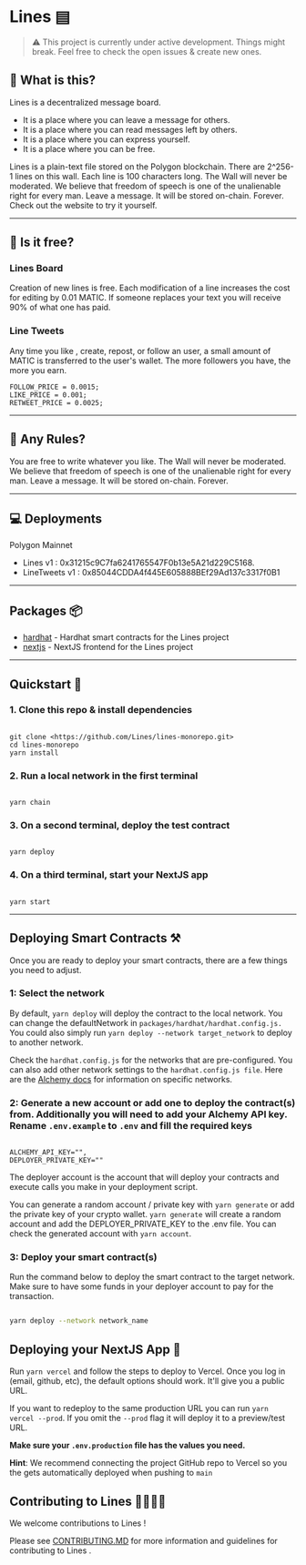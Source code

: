 # Lines ▤

> ⚠️ This project is currently under active development. Things might break. Feel free to check the open issues & create new ones.

## **🤔 What is this?**

Lines is a decentralized message board.

* It is a place where you can leave a message for others.
* It is a place where you can read messages left by others.
* It is a place where you can express yourself.
* It is a place where you can be free.

Lines is a plain-text file stored on the Polygon blockchain. There are 2^256-1 lines on this wall. Each line is 100 characters long. The Wall will never be moderated. We believe that freedom of speech is one of the unalienable right for every man. Leave a message. It will be stored on-chain. Forever. Check out the website to try it yourself.

***

## **👛 Is it free?**

### **Lines Board**

Creation of new lines is free. Each modification of a line increases the cost for editing by 0.01 MATIC. If someone replaces your text you will receive 90% of what one has paid.

### **Line Tweets**

Any time you like , create, repost, or follow an user, a small amount of MATIC is transferred to the user's wallet. The more followers you have, the more you earn.

```
FOLLOW_PRICE = 0.0015;
LIKE_PRICE = 0.001;
RETWEET_PRICE = 0.0025;
```

***

## **📖 Any Rules?**

You are free to write whatever you like. The Wall will never be moderated. We believe that freedom of speech is one of the unalienable right for every man. Leave a message. It will be stored on-chain. Forever.

***

## **💻 Deployments**

Polygon Mainnet

* Lines v1 : 0x31215c9C7fa6241765547F0b13e5A21d229C5168.
* LineTweets v1 : 0x85044CDDA4f445E605888BEf29Ad137c3317f0B1

***

## **Packages 📦**

* [hardhat](packages/hardhat/) - Hardhat smart contracts for the Lines project
* [nextjs](packages/nextjs/) - NextJS frontend for the Lines project

***

## **Quickstart 🚀**

### 1. Clone this repo & install dependencies

```bin/bash

git clone <https://github.com/Lines/lines-monorepo.git>
cd lines-monorepo
yarn install

```

### 2. Run a local network in the first terminal

```bin/bash

yarn chain

```

### 3. On a second terminal, deploy the test contract

```bin/bash

yarn deploy

```

### 4. On a third terminal, start your NextJS app

```bin/bash

yarn start

```

***

&#x20;        &#x20;

## **Deploying Smart Contracts ⚒️**

Once you are ready to deploy your smart contracts, there are a few things you need to adjust.

### 1: Select the network

By default, `yarn deploy` will deploy the contract to the local network. You can change the defaultNetwork in `packages/hardhat/hardhat.config.js.` You could also simply run `yarn deploy --network target_network` to deploy to another network.

Check the `hardhat.config.js` for the networks that are pre-configured. You can also add other network settings to the `hardhat.config.js file`. Here are the [Alchemy docs](https://docs.alchemy.com/docs/how-to-add-alchemy-rpc-endpoints-to-metamask) for information on specific networks.

### 2: Generate a new account or add one to deploy the contract(s) from. Additionally you will need to add your Alchemy API key. Rename `.env.example` to `.env` and fill the required keys

```

ALCHEMY_API_KEY="",
DEPLOYER_PRIVATE_KEY=""

```

The deployer account is the account that will deploy your contracts and execute calls you make in your deployment script.

You can generate a random account / private key with `yarn generate` or add the private key of your crypto wallet. `yarn generate` will create a random account and add the DEPLOYER\_PRIVATE\_KEY to the .env file. You can check the generated account with `yarn account`.

### 3: Deploy your smart contract(s)

Run the command below to deploy the smart contract to the target network. Make sure to have some funds in your deployer account to pay for the transaction.

```bash

yarn deploy --network network_name

```

## **Deploying your NextJS App 📡**

Run `yarn vercel` and follow the steps to deploy to Vercel. Once you log in (email, github, etc), the default options should work. It'll give you a public URL.

If you want to redeploy to the same production URL you can run `yarn vercel --prod`. If you omit the `--prod` flag it will deploy it to a preview/test URL.

**Make sure your `.env.production` file has the values you need.**

**Hint**: We recommend connecting the project GitHub repo to Vercel so you the gets automatically deployed when pushing to `main`

## Contributing to Lines 👨‍👩‍👧‍👦

We welcome contributions to Lines !

Please see [CONTRIBUTING.MD](https://github.com/scobru/lines-monorepo/blob/master/CONTRIBUTING.md) for more information and guidelines for contributing to Lines .
